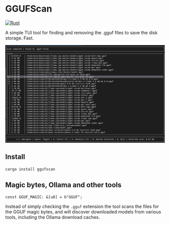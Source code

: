 # GGUFScan

[![Rust](https://github.com/duck4i/ggufscan/actions/workflows/rust.yml/badge.svg)](https://github.com/duck4i/ggufscan/actions/workflows/rust.yml)

A simple TUI tool for finding and removing the .gguf files to save the disk storage. Fast.

![img](example.png)

## Install

`cargo install ggufscan`

## Magic bytes, Ollama and other tools

```
const GGUF_MAGIC: &[u8] = b"GGUF";
```

Instead of simply checking the `.gguf` extension the tool scans the files for the GGUF magic bytes, and will discover downloaded models from various tools, including the Ollama download caches.
